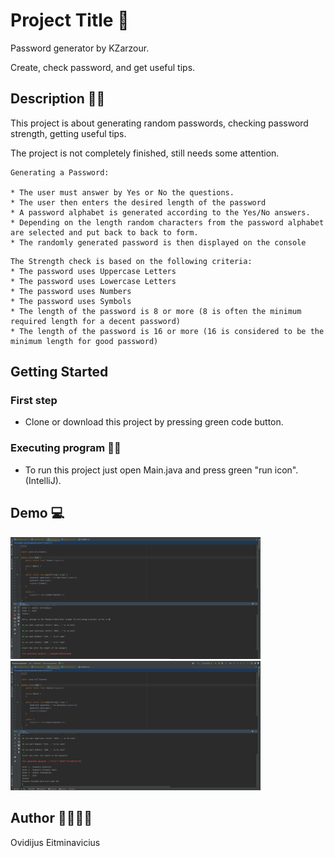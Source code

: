 # Project Title 🚩

Password generator by KZarzour.

Create, check password, and get useful tips.

## Description 📃📃

This project is about generating random passwords, checking password strength, getting useful tips.

The project is not completely finished, still needs some attention.

```
Generating a Password:

* The user must answer by Yes or No the questions.
* The user then enters the desired length of the password
* A password alphabet is generated according to the Yes/No answers.
* Depending on the length random characters from the password alphabet are selected and put back to back to form.
* The randomly generated password is then displayed on the console
 ```

```
The Strength check is based on the following criteria:
* The password uses Uppercase Letters
* The password uses Lowercase Letters
* The password uses Numbers
* The password uses Symbols
* The length of the password is 8 or more (8 is often the minimum required length for a decent password)
* The length of the password is 16 or more (16 is considered to be the minimum length for good password)
```

## Getting Started

### First step

- Clone or download this project by pressing green code button.

### Executing program 🚀🚀

- To run this project just open Main.java and press green "run icon". (IntelliJ).

## Demo 💻

<img src="./resources/password generator opt1.png" alt="screenshot" width="400">

<img src="./resources/password generator opt1_2.png" alt="screenshot" width="400">

## Author 👨‍👩‍👧‍👦

Ovidijus Eitminavicius